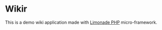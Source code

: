 # Wikir #

This is a demo wiki application made with [Limonade PHP](http://limonade-php.github.com/) micro-framework.
